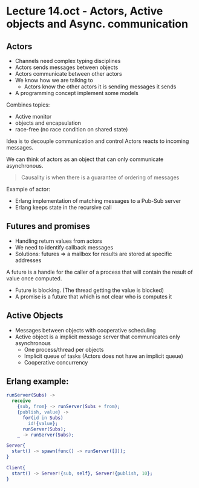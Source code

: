 # Lecture 14.oct - Actors, Active objects and Async. communication 

## Actors

- Channels need complex typing disciplines 
- Actors sends messages between objects
- Actors communicate between other actors 
- We know how we are talking to 
  - Actors know the other actors it is sending messages it sends 
- A programming concept implement some models

Combines topics: 
- Active monitor
- objects and encapsulation
- race-free (no race condition on shared state) 

Idea is to decouple communication and control 
Actors reacts to incoming messages.

We can think of actors as an object that can only communicate asynchronous.  

> Causality is when there is a guarantee of ordering of messages 

Example of actor: 
- Erlang implementation of matching messages to a Pub-Sub server 
- Erlang keeps state in the recursive call

## Futures and promises

- Handling return values from actors 
- We need to identify callback messages 
- Solutions: futures => a mailbox for results are stored at specific addresses 

A future is a handle for the caller of a process that will contain the result of value once computed. 
- Future is blocking. (The thread getting the value is blocked)
- A promise is a future that which is not clear who is computes it


## Active Objects 

- Messages between objects with cooperative scheduling
- Active object is a implicit message server that communicates only asynchronous
  - One process/thread per objects
  - Implicit queue of tasks (Actors does not have an implicit queue)
  - Cooperative concurrency 



## Erlang example: 


```erlang
runServer(Subs) ->
  receive
    {sub, from} -> runServer(Subs + from);
    {publish, value} -> 
      for(id in Subs) 
        id!{value};
      runServer(Subs);
    _ -> runServer(Subs);

Server{
  start() -> spawn(func() -> runServer([]));
}

Client{
  start() -> Server!{sub, self}, Server!{publish, 10};
}
```